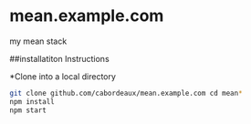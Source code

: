 # mean.example.com
my mean stack

##installatiton Instructions

*Clone into a local directory
```sh
git clone github.com/cabordeaux/mean.example.com cd mean*
npm install
npm start
```
